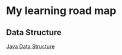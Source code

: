# My learning road map
## Data Structure
[Java Data Structure][JavaDataStructure]








[JavaDataStructure]: ./datastructure/java_datastructure/README.md "数据结构java版本"

